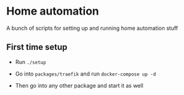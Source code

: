 # Home automation

A bunch of scripts for setting up and running home automation stuff

## First time setup

- Run `./setup`

- Go into `packages/traefik` and run `docker-compose up -d`

- Then go into any other package and start it as well
